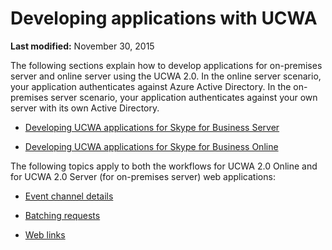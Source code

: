 
# Developing applications with UCWA

 **Last modified:** November 30, 2015

The following sections explain how to develop applications for on-premises server and online server using the UCWA 2.0. In the online server scenario, your application authenticates against Azure Active Directory. In the on-premises server scenario, your application authenticates against your own server with its own Active Directory.

- [Developing UCWA applications for Skype for Business Server](DevelopingUCWAApplicationsForSkypeForBusinessServer.md)
 
- [Developing UCWA applications for Skype for Business Online](DevelopingUCWAApplicationsForSfBOnline.md)
 
The following topics apply to both the workflows for UCWA 2.0 Online and for UCWA 2.0 Server (for on-premises server) web applications:

- [Event channel details](EventChannelDetails.md)
 
- [Batching requests](BatchingRequests.md)
 
- [Web links](WebLinks.md)
 
